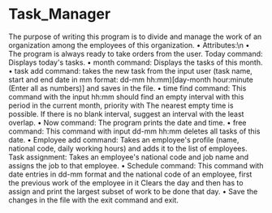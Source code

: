 # Task_Manager
The purpose of writing this program is to divide and manage the work of an organization among the employees of this organization.
• Attributes:\n
• The program is always ready to take orders from the user.
Today command: Displays today's tasks.
• month command: Displays the tasks of this month.
• task add command: takes the new task from the input user (task name, start and end date in mm format: dd-mm hh:mm)[day-month hour:minute (Enter all as numbers)] and saves in the file.
• time find command: This command with the input hh:mm should find an empty interval with this period in the current month, priority with
The nearest empty time is possible. If there is no blank interval, suggest an interval with the least overlap.
• Now command: The program prints the date and time.
• free command: This command with input dd-mm hh:mm deletes all tasks of this date.
• Employee add command: Takes an employee's profile (name, national code, daily working hours) and adds it to the list of employees.
Task assignment: Takes an employee's national code and job name and assigns the job to that employee.
• Schedule command: This command with date entries in dd-mm format and the national code of an employee, first the previous work of the employee in it
Clears the day and then has to assign and print the largest subset of work to be done that day.
• Save the changes in the file with the exit command and exit.

